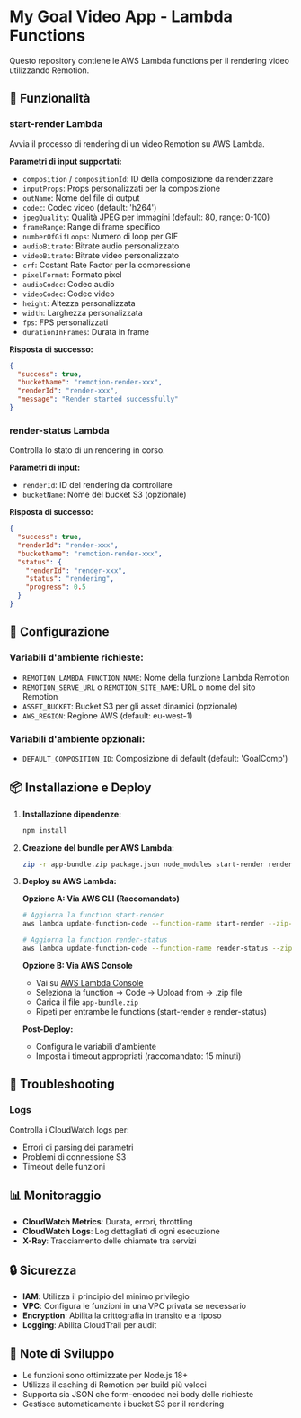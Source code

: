 # My Goal Video App - Lambda Functions

Questo repository contiene le AWS Lambda functions per il rendering video utilizzando Remotion.

## 🚀 Funzionalità

### start-render Lambda
Avvia il processo di rendering di un video Remotion su AWS Lambda.

**Parametri di input supportati:**
- `composition` / `compositionId`: ID della composizione da renderizzare
- `inputProps`: Props personalizzati per la composizione
- `outName`: Nome del file di output
- `codec`: Codec video (default: 'h264')
- `jpegQuality`: Qualità JPEG per immagini (default: 80, range: 0-100)
- `frameRange`: Range di frame specifico
- `numberOfGifLoops`: Numero di loop per GIF
- `audioBitrate`: Bitrate audio personalizzato
- `videoBitrate`: Bitrate video personalizzato
- `crf`: Costant Rate Factor per la compressione
- `pixelFormat`: Formato pixel
- `audioCodec`: Codec audio
- `videoCodec`: Codec video
- `height`: Altezza personalizzata
- `width`: Larghezza personalizzata
- `fps`: FPS personalizzati
- `durationInFrames`: Durata in frame

**Risposta di successo:**
```json
{
  "success": true,
  "bucketName": "remotion-render-xxx",
  "renderId": "render-xxx",
  "message": "Render started successfully"
}
```

### render-status Lambda
Controlla lo stato di un rendering in corso.

**Parametri di input:**
- `renderId`: ID del rendering da controllare
- `bucketName`: Nome del bucket S3 (opzionale)

**Risposta di successo:**
```json
{
  "success": true,
  "renderId": "render-xxx",
  "bucketName": "remotion-render-xxx",
  "status": {
    "renderId": "render-xxx",
    "status": "rendering",
    "progress": 0.5
  }
}
```

## 🔧 Configurazione

### Variabili d'ambiente richieste:
- `REMOTION_LAMBDA_FUNCTION_NAME`: Nome della funzione Lambda Remotion
- `REMOTION_SERVE_URL` o `REMOTION_SITE_NAME`: URL o nome del sito Remotion
- `ASSET_BUCKET`: Bucket S3 per gli asset dinamici (opzionale)
- `AWS_REGION`: Regione AWS (default: eu-west-1)

### Variabili d'ambiente opzionali:
- `DEFAULT_COMPOSITION_ID`: Composizione di default (default: 'GoalComp')

## 📦 Installazione e Deploy

1. **Installazione dipendenze:**
   ```bash
   npm install
   ```

2. **Creazione del bundle per AWS Lambda:**
   ```bash
   zip -r app-bundle.zip package.json node_modules start-render render-status
   ```

3. **Deploy su AWS Lambda:**
   
   **Opzione A: Via AWS CLI (Raccomandato)**
   ```bash
   # Aggiorna la function start-render
   aws lambda update-function-code --function-name start-render --zip-file fileb://app-bundle.zip --region eu-west-1 --profile DPrimo17
   
   # Aggiorna la function render-status
   aws lambda update-function-code --function-name render-status --zip-file fileb://app-bundle.zip --region eu-west-1 --profile DPrimo17
   ```
   
   **Opzione B: Via AWS Console**
   - Vai su [AWS Lambda Console](https://eu-west-1.console.aws.amazon.com/lambda/home?region=eu-west-1#/functions)
   - Seleziona la function → Code → Upload from → .zip file
   - Carica il file `app-bundle.zip`
   - Ripeti per entrambe le functions (start-render e render-status)
   
   **Post-Deploy:**
   - Configura le variabili d'ambiente
   - Imposta i timeout appropriati (raccomandato: 15 minuti)

## 🐛 Troubleshooting

### Logs
Controlla i CloudWatch logs per:
- Errori di parsing dei parametri
- Problemi di connessione S3
- Timeout delle funzioni

## 📊 Monitoraggio

- **CloudWatch Metrics**: Durata, errori, throttling
- **CloudWatch Logs**: Log dettagliati di ogni esecuzione
- **X-Ray**: Tracciamento delle chiamate tra servizi

## 🔒 Sicurezza

- **IAM**: Utilizza il principio del minimo privilegio
- **VPC**: Configura le funzioni in una VPC privata se necessario
- **Encryption**: Abilita la crittografia in transito e a riposo
- **Logging**: Abilita CloudTrail per audit

## 📝 Note di Sviluppo

- Le funzioni sono ottimizzate per Node.js 18+
- Utilizza il caching di Remotion per build più veloci
- Supporta sia JSON che form-encoded nei body delle richieste
- Gestisce automaticamente i bucket S3 per il rendering
